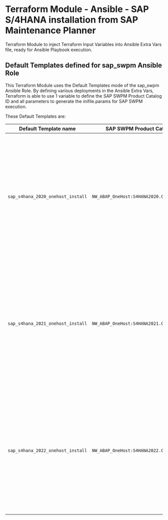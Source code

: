 # Terraform Module - Ansible - SAP S/4HANA installation from SAP Maintenance Planner

Terraform Module to inject Terraform Input Variables into Ansible Extra Vars file, ready for Ansible Playbook execution.

## Default Templates defined for sap_swpm Ansible Role

This Terraform Module uses the Default Templates mode of the sap_swpm Ansible Role. By defining various deployments in the Ansible Extra Vars, Terraform is able to use 1 variable to define the SAP SWPM Product Catalog ID and all parameters to generate the inifile.params for SAP SWPM execution.

These Default Templates are:

| Default Template name | SAP SWPM Product Catalog ID | Description |
| --- | --- | --- |
| `sap_s4hana_2020_onehost_install` | `NW_ABAP_OneHost:S4HANA2020.CORE.HDB.ABAP` | Install SAP S/4HANA 2020 OneHost installation from initial shipment or feature pack versions, using a created plan name from SAP Maintenance Planner with the Stack XML file to run SUM and SPAM / SAINT |
| `sap_s4hana_2021_onehost_install` | `NW_ABAP_OneHost:S4HANA2021.CORE.HDB.ABAP` | Install SAP S/4HANA 2021 OneHost installation from initial shipment or feature pack versions, using a created plan name from SAP Maintenance Planner with the Stack XML file to run SUM and SPAM / SAINT |
| `sap_s4hana_2022_onehost_install` | `NW_ABAP_OneHost:S4HANA2022.CORE.HDB.ABAP` | Install SAP S/4HANA 2022 OneHost installation from initial shipment or feature pack versions, using a created plan name from SAP Maintenance Planner with the Stack XML file to run SUM and SPAM / SAINT |
